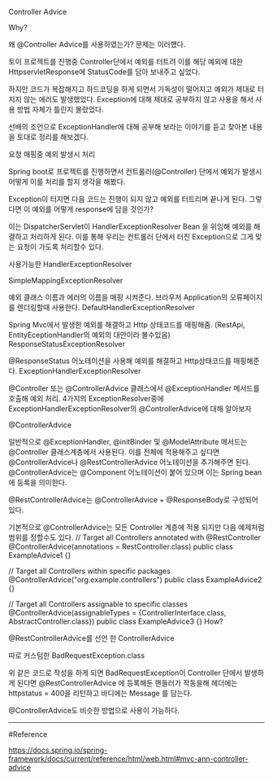 Controller Advice

Why?

왜 @Controller Advice를 사용하였는가?
문제는 이러헀다.

토이 프로젝트를 진행중 Controller단에서 예외를 터트려 이를 해당 예외에 대한 HttpservletResponse에 StatusCode를 담아 보내주고 싶었다.

하지만 코드가 복잡해지고 하드코딩을 하게 되면서 가독성이 떨어지고 예외가 제대로 터지지 않는 에러도 발생했었다.
Exception에 대해 제대로 공부하지 않고 사용을 해서 사용 방법 자체가 틀린지 몰랐었다.

선배의 조언으로 ExceptionHandler에 대해 공부해 보라는 이야기를 듣고 찾아본 내용을 토대로 정리를 해보겠다.

요청 매핑중 예외 발생시 처리

Spring boot로 프로젝트를 진행하면서 컨트롤러(@Controller) 단에서 예외가 발생시 어떻게 이를 처리를 할지 생각을 해봤다.

Exception이 터지면 다음 코드는 진행이 되지 않고 예외를 터트리며 끝나게 된다.
그렇다면 이 예외를 어떻게 response에 담을 것인가?

이는 DispatcherServlet이 HandlerExceptionResolver Bean 을 위임해 예외를 해결하고 처리하게 된다. 이를 통해 우리는 컨트롤러 단에서 터진 Exception으로 그게 맞는 요청이 가도록 처리할수 있다.

사용가능한 HandlerExceptionResolver

SimpleMappingExceptionResolver

예외 클래스 이름과 에러의 이름을 매핑 시켜준다. 브라우저 Application의 오류페이지를 렌더링할때 사용한다.
DefaultHandlerExceptionResolver

Spring Mvc에서 발생한 예외를 해결하고 Http 상태코드를 매핑해줌. (RestApi, EntityEceptionHandler의 예외의 대안이라 볼수있음)
ResponseStatusExceptionResolver

@ResponseStatus 어노테이션을 사용해 예외를 해결하고 Http상태코드를 매핑해준다.
ExceptionHandlerExceptionResolver

@Controller 또는 @ControllerAdvice 클래스에서 @ExceptionHandler 메서드를 호출해 예외 처리.
4가지의 ExceptionResolver중에 ExceptionHandlerExceptionResolver의 @ControllerAdvice에 대해 알아보자

@ControllerAdvice

일반적으로 @ExceptionHandler, @initBinder 및 @ModelAttribute 메서드는 @Controller 클래스계층에서 사용된다. 이를 전체에 적용해주고 싶다면 @ControllerAdvice나 @RestControllerAdvice 어노테이션을 추가해주면 된다.
@ControllerAdvice는 @Component 어노테이션이 붙어 있으며 이는 Spring bean 에 등록을 의미한다.

@RestControllerAdvice는 @ControllerAdvice + @ResponseBody로 구성되어 있다.

기본적으로 @ControllerAdvice는 모든 Controller 계층에 적용 되지만 다음 예제처럼 범위를 정할수도 있다.
// Target all Controllers annotated with @RestController
@ControllerAdvice(annotations = RestController.class)
public class ExampleAdvice1 {}

// Target all Controllers within specific packages
@ControllerAdvice("org.example.controllers")
public class ExampleAdvice2 {}

// Target all Controllers assignable to specific classes
@ControllerAdvice(assignableTypes = {ControllerInterface.class, AbstractController.class})
public class ExampleAdvice3 {}
How?

@RestControllerAdvice를 선언 한 ControllerAdvice



따로 커스텀한 BadRequestException.class



위 같은 코드로 작성을 하게 되면 BadRequestException이 Controller 단에서 발생하게 된다면
@RestControllerAdvice 에 등록해둔 핸들러가 작동을해 헤더에는 httpstatus = 400을 리턴하고 바디에는 Message 를 담는다.



@ControllerAdvice도 비슷한 방법으로 사용이 가능하다.



---

#Reference

https://docs.spring.io/spring-framework/docs/current/reference/html/web.html#mvc-ann-controller-advice